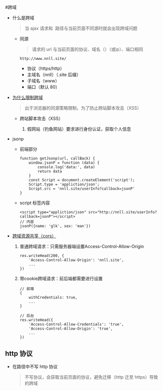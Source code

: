 #跨域

* 什么是跨域
    > 当 ajax 请求和 <img> 路径与当前页面不同源时就会出现跨域问题
    
    * 同源
        > 请求的 url 与当前页面的协议、域名（）（或ip）、端口相同
        ~~~
        http://www.nnll.site/
        ~~~
        * 协议（https/http）
        * 主域名（nnll）（.site 后缀）
        * 子域名（www）
        * 端口（默认 80）

* [为什么限制跨域](https://www.zhihu.com/question/26379635)
    > 出于浏览器的同源策略限制，为了防止跨站脚本攻击（XSS）  
    
    * 跨站脚本攻击（XSS） 
        
        1. 假网站（钓鱼网站）要求进行身份认证，获取个人信息

* jsonp
    * 前端部分
        ~~~
        function getJsonp(url, callBack) {
            window.jsonP = function (data) {
                console.log('data:', data)
                return data
            }
            const Script = document.createElement('script');
            Script.type = 'appliction/json';
            Script.src = 'nnll.site/userInfo?callback=jsonP'
        }
        ~~~
    * script 标签内容
        ~~~
        <script type="appliction/json" src="http://nnll.site/userInfo?callback=jsonP"></script>
        // 内容
        jsonP({name: 'glk', sex: 'man'})
        ~~~

* [跨域资源共享（cors）](https://blog.csdn.net/qq_38128179/article/details/84956552)

    1. 普通跨域请求：只需服务器端设置Access-Control-Allow-Origin
        ~~~
        res.writeHead(200, {
            'Access-Control-Allow-Origin': 'nnll.site',
            ...
        })
        ~~~
    
    2. 带cookie跨域请求：前后端都需要进行设置
        ~~~
        // 前端
        {
            withCredentials: true,
            ...
        }
        
        // 后台
        res.writeHead({
            'Access-Control-Allow-Credentials': 'true',
            'Access-Control-Allow-Origin': 'true',
            ...
        })
        ~~~



## http 协议

* 在路径中不写 http 协议
    
    > 不写协议，会获取当前页面的协议，避免迁移（http 迁至 https）导致的跨域
